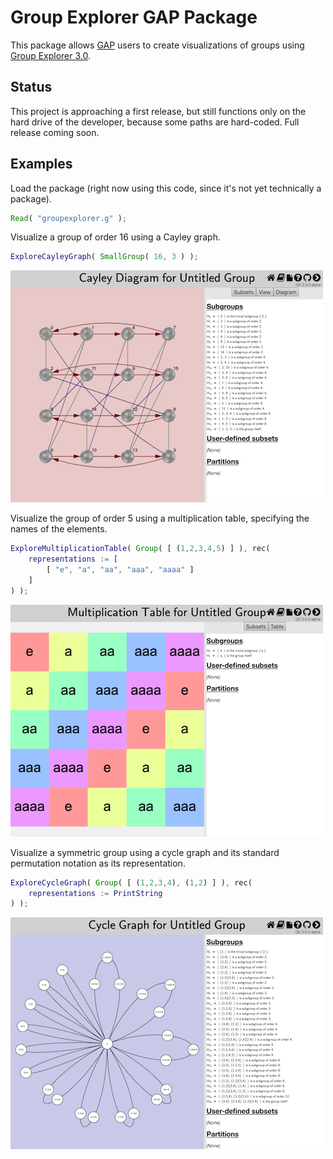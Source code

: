
# Group Explorer GAP Package

This package allows [GAP](http://www.gap-system.org) users to create
visualizations of groups using [Group Explorer
3.0](https://nathancarter.github.io/group-explorer/index.html).

## Status

This project is approaching a first release, but still functions only
on the hard drive of the developer, because some paths are hard-coded.
Full release coming soon.

## Examples

Load the package (right now using this code, since it's not yet
technically a package).

```gap
Read( "groupexplorer.g" );
```

Visualize a group of order 16 using a Cayley graph.

```gap
ExploreCayleyGraph( SmallGroup( 16, 3 ) );
```

![Web page generated by the code above](example-1.png)

Visualize the group of order 5 using a multiplication table,
specifying the names of the elements.

```gap
ExploreMultiplicationTable( Group( [ (1,2,3,4,5) ] ), rec(
    representations := [
        [ "e", "a", "aa", "aaa", "aaaa" ]
    ]
) );
```

![Web page generated by the code above](example-2.png)

Visualize a symmetric group using a cycle graph and its
standard permutation notation as its representation.

```gap
ExploreCycleGraph( Group( [ (1,2,3,4), (1,2) ] ), rec(
    representations := PrintString
) );
```

![Web page generated by the code above](example-3.png)
